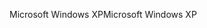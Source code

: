 <span data-ttu-id="6181e-101">Microsoft Windows XP</span><span class="sxs-lookup"><span data-stu-id="6181e-101">Microsoft Windows XP</span></span>